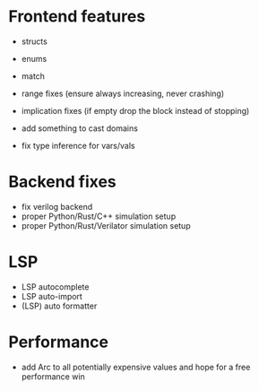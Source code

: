 # Frontend features

* structs
* enums
* match

* range fixes (ensure always increasing, never crashing)
* implication fixes (if empty drop the block instead of stopping)
* add something to cast domains
* fix type inference for vars/vals

# Backend fixes

* fix verilog backend
* proper Python/Rust/C++ simulation setup
* proper Python/Rust/Verilator simulation setup

# LSP

* LSP autocomplete
* LSP auto-import
* (LSP) auto formatter

# Performance

* add Arc to all potentially expensive values and hope for a free performance win
